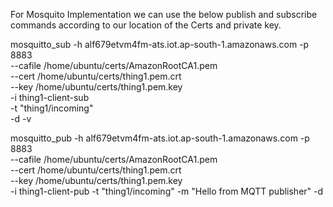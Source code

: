 For Mosquito Implementation we can use the below publish and subscribe commands
according to our location of the Certs and private key.


mosquitto_sub -h alf679etvm4fm-ats.iot.ap-south-1.amazonaws.com -p 8883 \
--cafile /home/ubuntu/certs/AmazonRootCA1.pem \
--cert /home/ubuntu/certs/thing1.pem.crt \
--key /home/ubuntu/certs/thing1.pem.key \
-i thing1-client-sub \
-t "thing1/incoming" \
-d -v


mosquitto_pub -h alf679etvm4fm-ats.iot.ap-south-1.amazonaws.com -p 8883 \
  --cafile /home/ubuntu/certs/AmazonRootCA1.pem \
  --cert /home/ubuntu/certs/thing1.pem.crt \
  --key /home/ubuntu/certs/thing1.pem.key \
  -i thing1-client-pub -t "thing1/incoming" -m "Hello from MQTT publisher" -d
